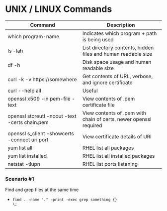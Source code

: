 # UNIX / LINUX Commands

| Command | Description |
| ------- | ----------- |
| which program-name | Indicates which program + path is being used |
| ls -lah | List directory contents, hidden files and human readable size |
| df -h | Disk space usage and human readable size |
| curl -k -v https://somewhere | Get contents of URL, verbose, and ignore certificate |
| curl --help all | Useful |
| openssl x509 -in pem-file -text | View contents of .pem certificate file |
| openssl storeutl -noout -text -certs chain.pem | View contents of .pem with chain of certs, newer openssl required |
| openssl s_client -showcerts -connect  uri:port | View certificate details of URI |
| yum list all | RHEL list all packages |
| yum list installed | RHEL list all installed packages |
| netstat -tlupn | RHEL list ports listening |


### Scenario #1
Find and grep files at the same time
* <code>find . -name "*.*" -print -exec grep something {} \\;</code>
